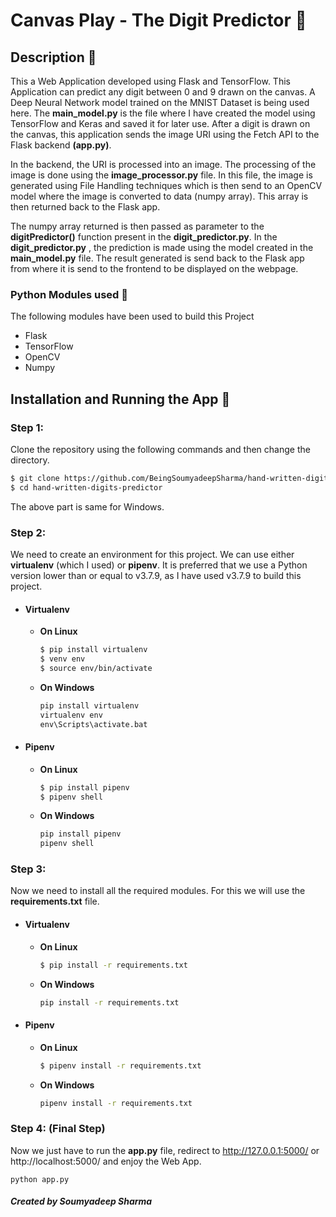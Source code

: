 # Canvas Play - The Digit Predictor :stars:

## Description :page_with_curl:

This a Web Application developed using Flask and TensorFlow. This Application can predict any digit between 0 and 9 drawn on the canvas. A Deep Neural Network model trained on the MNIST Dataset is being used here. The **main_model.py** is the file where I have created the model using TensorFlow and Keras and saved it for later use. After a digit is drawn on the canvas, this application sends the image URI using the Fetch API to the Flask backend **(app.py)**.

In the backend, the URI is processed into an image. The processing of the image is done using the **image_processor.py** file. In this file, the image is generated using File Handling techniques which is then send to an OpenCV model where the image is converted to data (numpy array). This array is then returned back to the Flask app.

The numpy array returned is then passed as parameter to the **digitPredictor()** function present in the **digit_predictor.py**. In the **digit_predictor.py** , the prediction is made using the model created in the **main_model.py** file. The result generated is send back to the Flask app from where it is send to the frontend to be displayed on the webpage.

### Python Modules used :wrench:

The following modules have been used to build this Project
 - Flask
 - TensorFlow
 - OpenCV
 - Numpy

## Installation and Running the App :rocket:

### Step 1:

Clone the repository using the following commands and then change the directory.

```sh
$ git clone https://github.com/BeingSoumyadeepSharma/hand-written-digits-predictor.git
$ cd hand-written-digits-predictor
```

The above part is same for Windows.

### Step 2:

We need to create an environment for this project. We can use either **virtualenv** (which I used) or **pipenv**. It is preferred that we use a Python version lower than or equal to v3.7.9, as I have used v3.7.9 to build this project.

 - #### Virtualenv
    
    - **On Linux**
        ```sh
        $ pip install virtualenv
        $ venv env
        $ source env/bin/activate
        ```
    - **On Windows**
        ```cmd
        pip install virtualenv
        virtualenv env
        env\Scripts\activate.bat
        ```
    
 - #### Pipenv
    
    - **On Linux**
        ```sh
        $ pip install pipenv
        $ pipenv shell
        ```
    - **On Windows**
        ```cmd
        pip install pipenv
        pipenv shell
        ```

### Step 3:

Now we need to install all the required modules. For this we will use the **requirements.txt** file.

 - #### Virtualenv

    - **On Linux**
        ```sh
        $ pip install -r requirements.txt
        ```
    - **On Windows**
        ```cmd
        pip install -r requirements.txt
        ```

 - #### Pipenv
    
    - **On Linux**
        ```sh
        $ pipenv install -r requirements.txt
        ```
    - **On Windows**
        ```cmd
        pipenv install -r requirements.txt
        ```

### Step 4: (Final Step)

Now we just have to run the **app.py** file, redirect to http://127.0.0.1:5000/ or http://localhost:5000/ and enjoy the Web App.

```
python app.py
```



##### Created by Soumyadeep Sharma